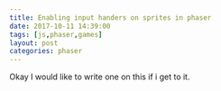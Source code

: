 ```yaml
---
title: Enabling input handers on sprites in phaser
date: 2017-10-11 14:39:00
tags: [js,phaser,games]
layout: post
categories: phaser
---
```


Okay I would like to write one on this if i get to it.

<!-- more -->


